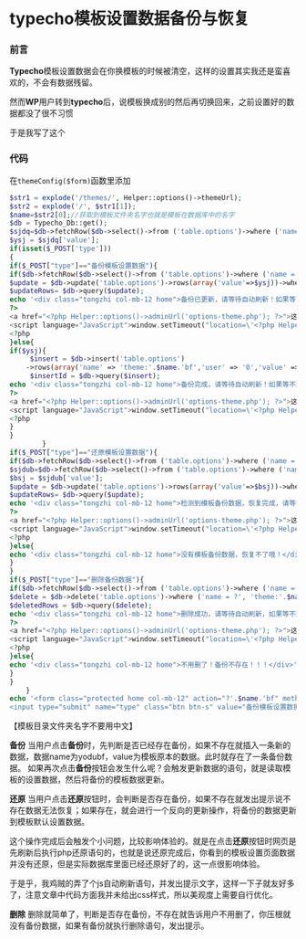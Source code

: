 # typecho模板设置数据备份与恢复

### 前言
**Typecho**模板设置数据会在你换模板的时候被清空，这样的设置其实我还是蛮喜欢的，不会有数据残留。

然而**WP**用户转到**typecho**后，说模板换成别的然后再切换回来，之前设置好的数据都没了很不习惯

于是我写了这个

### 代码
在`themeConfig($form)`函数里添加

```php
$str1 = explode('/themes/', Helper::options()->themeUrl);
$str2 = explode('/', $str1[1]);
$name=$str2[0];//获取到模板文件夹名字也就是模板在数据库中的名字
$db = Typecho_Db::get();
$sjdq=$db->fetchRow($db->select()->from ('table.options')->where ('name = ?', 'theme:'.$name));
$ysj = $sjdq['value'];
if(isset($_POST['type']))
{ 
if($_POST["type"]=="备份模板设置数据"){
if($db->fetchRow($db->select()->from ('table.options')->where ('name = ?', 'theme:'.$name.'bf'))){
$update = $db->update('table.options')->rows(array('value'=>$ysj))->where('name = ?', 'theme:'.$name.'bf');
$updateRows= $db->query($update);
echo '<div class="tongzhi col-mb-12 home">备份已更新，请等待自动刷新！如果等不到请点击';
?>    
<a href="<?php Helper::options()->adminUrl('options-theme.php'); ?>">这里</a></div>
<script language="JavaScript">window.setTimeout("location=\'<?php Helper::options()->adminUrl('options-theme.php'); ?>\'", 2500);</script>
<?php
}else{
if($ysj){
     $insert = $db->insert('table.options')
    ->rows(array('name' => 'theme:'.$name.'bf','user' => '0','value' => $ysj));
     $insertId = $db->query($insert);
echo '<div class="tongzhi col-mb-12 home">备份完成，请等待自动刷新！如果等不到请点击';
?>    
<a href="<?php Helper::options()->adminUrl('options-theme.php'); ?>">这里</a></div>
<script language="JavaScript">window.setTimeout("location=\'<?php Helper::options()->adminUrl('options-theme.php'); ?>\'", 2500);</script>
<?php
}
}
        }
if($_POST["type"]=="还原模板设置数据"){
if($db->fetchRow($db->select()->from ('table.options')->where ('name = ?', 'theme:'.$name.'bf'))){
$sjdub=$db->fetchRow($db->select()->from ('table.options')->where ('name = ?', 'theme:'.$name.'bf'));
$bsj = $sjdub['value'];
$update = $db->update('table.options')->rows(array('value'=>$bsj))->where('name = ?', 'theme:'.$name);
$updateRows= $db->query($update);
echo '<div class="tongzhi col-mb-12 home">检测到模板备份数据，恢复完成，请等待自动刷新！如果等不到请点击';
?>    
<a href="<?php Helper::options()->adminUrl('options-theme.php'); ?>">这里</a></div>
<script language="JavaScript">window.setTimeout("location=\'<?php Helper::options()->adminUrl('options-theme.php'); ?>\'", 2000);</script>
<?php
}else{
echo '<div class="tongzhi col-mb-12 home">没有模板备份数据，恢复不了哦！</div>';
}
}
if($_POST["type"]=="删除备份数据"){
if($db->fetchRow($db->select()->from ('table.options')->where ('name = ?', 'theme:'.$name.'bf'))){
$delete = $db->delete('table.options')->where ('name = ?', 'theme:'.$name.'bf');
$deletedRows = $db->query($delete);
echo '<div class="tongzhi col-mb-12 home">删除成功，请等待自动刷新，如果等不到请点击';
?>    
<a href="<?php Helper::options()->adminUrl('options-theme.php'); ?>">这里</a></div>
<script language="JavaScript">window.setTimeout("location=\'<?php Helper::options()->adminUrl('options-theme.php'); ?>\'", 2500);</script>
<?php
}else{
echo '<div class="tongzhi col-mb-12 home">不用删了！备份不存在！！！</div>';
}
}
    }
echo '<form class="protected home col-mb-12" action="?'.$name.'bf" method="post">
<input type="submit" name="type" class="btn btn-s" value="备份模板设置数据" />&nbsp;&nbsp;<input type="submit" name="type" class="btn btn-s" value="还原模板设置数据" />&nbsp;&nbsp;<input type="submit" name="type" class="btn btn-s" value="删除备份数据" /></form>';
```

【模板目录文件夹名字不要用中文】

**备份**
当用户点击**备份**时，先判断是否已经存在备份，如果不存在就插入一条新的数据，数据name为yodubf，value为模板原本的数据。此时就存在了一条备份数据。
如果再次点击**备份**按钮会发生什么呢？会触发更新数据的语句，就是读取模板的设置数据，然后将备份的模板数据更新。

**还原**
当用户点击**还原**按钮时，会判断是否存在备份，如果不存在就发出提示说不存在数据无法恢复；如果存在，就会进行一个反向的更新操作，将备份的数据更新到模板默认设置数据。

这个操作完成后会触发个小问题，比较影响体验的。就是在点击**还原**按钮时网页是先刷新后执行php还原语句的，也就是说还原完成后，你看到的模板设置页面数据并没有还原，但是实际数据库里面已经还原好了的，这一点很影响体验。

于是乎，我鸡贼的弄了个js自动刷新语句，并发出提示文字，这样一下子就友好多了，注意文章中代码方面我并未给出css样式，所以美观度上需要自行优化。

**删除**
删除就简单了，判断是否存在备份，不存在就告诉用户不用删了，你压根就没有备份数据，如果有备份就执行删除语句，发出提示。
